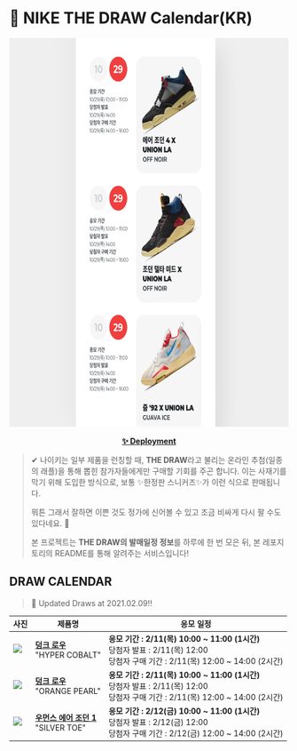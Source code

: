 # 👟 NIKE THE DRAW Calendar(KR)

<div align="center">
  <a href="https://junhoyeo.github.io/NIKE-THE-DRAW-Calendar/">
    <img src="./docs/images/preview.png" alt="Preview image of deployed application" height="700px" width="700px" />
  </a>
</div>

<p align="center">
  <a href="https://junhoyeo.github.io/NIKE-THE-DRAW-Calendar/">
    <strong>✨ Deployment</strong>
  </a>
</p>

> ✔ 나이키는 일부 제품을 런칭할 때, **THE DRAW**라고 불리는 온라인 추첨(일종의 래플)을 통해 뽑힌 참가자들에게만 구매할 기회를 주곤 합니다. 이는 사재기를 막기 위해 도입한 방식으로, 보통 ✨한정판 스니커즈✨가 이런 식으로 판매됩니다.
>
> 뭐튼 그래서 잘하면 이쁜 것도 정가에 신어볼 수 있고 조금 비싸게 다시 팔 수도 있다네요. 🤭
>
> 본 프로젝트는 **THE DRAW의 발매일정 정보**를 하루에 한 번 모은 뒤, 본 레포지토리의 README를 통해 알려주는 서비스입니다!

## DRAW CALENDAR

<!-- DRAW CALENDAR: START -->

> 👟 Updated Draws at 2021.02.09‼️

| 사진 | 제품명 | 응모 일정 |
| --- | ---- | ------- |
| <img src="https://static-breeze.nike.co.kr/kr/ko_kr/cmsstatic/product/DD1391-001/f5d4edae-2509-4706-911b-a3cae582eb3c_primary.jpg?snkrBrowse" width="256" /> | <a href="https://www.nike.com/kr/launch/t/men/fw/nike-sportswear/DD1391-001/imve65/nike-dunk-low-retro"><strong>덩크 로우</strong><br /></a> "HYPER COBALT" | <strong>응모 기간 : 2/11(목) 10:00 ~ 11:00 (1시간)</strong><br />당첨자 발표 : 2/11(목) 12:00<br />당첨자 구매 기간 : 2/11(목) 12:00 ~ 14:00 (2시간) |
| <img src="https://static-breeze.nike.co.kr/kr/ko_kr/cmsstatic/product/DD1503-102/a2bbaacc-7970-4f15-9cb0-7b829948651c_primary.jpg?snkrBrowse" width="256" /> | <a href="https://www.nike.com/kr/launch/t/women/fw/nike-sportswear/DD1503-102/aotx17/w-nike-dunk-low"><strong>덩크 로우</strong><br /></a> "ORANGE PEARL" | <strong>응모 기간 : 2/11(목) 10:00 ~ 11:00 (1시간)</strong><br />당첨자 발표 : 2/11(목) 12:00<br />당첨자 구매 기간 : 2/11(목) 12:00 ~ 14:00 (2시간) |
| <img src="https://static-breeze.nike.co.kr/kr/ko_kr/cmsstatic/product/CD0461-001/b720dd57-9019-4400-b81a-78c00e5456ee_primary.jpg?snkrBrowse" width="256" /> | <a href="https://www.nike.com/kr/launch/t/women/fw/basketball/CD0461-001/zqgj63/wmns-air-jordan-1-high-og"><strong>우먼스 에어 조던 1</strong><br /></a> "SILVER TOE" | <strong>응모 기간 : 2/12(금) 10:00 ~ 11:00 (1시간)</strong><br />당첨자 발표 : 2/12(금) 12:00<br />당첨자 구매 기간 : 2/12(금) 12:00 ~ 14:00 (2시간) |

<!-- DRAW CALENDAR: END -->
